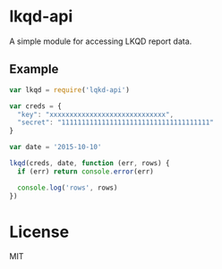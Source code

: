 # lkqd-api

A simple module for accessing LKQD report data.

## Example ##

```js
var lkqd = require('lqkd-api')

var creds = {
  "key": "xxxxxxxxxxxxxxxxxxxxxxxxxxxxx",
  "secret": "1111111111111111111111111111111111111"
}

var date = '2015-10-10'

lkqd(creds, date, function (err, rows) {
  if (err) return console.error(err)

  console.log('rows', rows)
})

```

# License #

MIT

